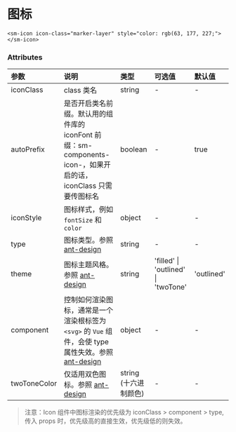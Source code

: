# 图标

```vue
<sm-icon icon-class="marker-layer" style="color: rgb(63, 177, 227;"></sm-icon>
```

### Attributes

| 参数         | 说明                                                                                                                                              | 类型                  | 可选值                              | 默认值     |
| :----------- | :------------------------------------------------------------------------------------------------------------------------------------------------ | :-------------------- | :---------------------------------- | :--------- |
| iconClass    | class 类名                                                                                                                                        | string                | -                                   | -          |
| autoPrefix   | 是否开启类名前缀。默认用的组件库的 iconFont 前缀：sm-components-icon-，如果开启的话，iconClass 只需要传图标名                                    | boolean               | -                                   | true       |
| iconStyle    | 图标样式，例如 `fontSize` 和 `color`                                                                                                              | object                | -                                   | -          |
| type         | 图标类型。参照 [ant-design](https://vue.ant.design/components/icon-cn/)                                                                           | string                | -                                   | -          |
| theme        | 图标主题风格。参照 [ant-design](https://vue.ant.design/components/icon-cn/)                                                                       | string                | 'filled' \| 'outlined' \| 'twoTone' | 'outlined' |
| component    | 控制如何渲染图标，通常是一个渲染根标签为 `<svg>` 的 `Vue` 组件，会使 type 属性失效。参照 [ant-design](https://vue.ant.design/components/icon-cn/) | object                | -                                   | -          |
| twoToneColor | 仅适用双色图标。参照 [ant-design](https://vue.ant.design/components/icon-cn/)                                                                     | string (十六进制颜色) | -                                   | -          |

> 注意：Icon 组件中图标渲染的优先级为 iconClass > component > type, 传入 props 时，优先级高的直接生效，优先级低的则失效。
